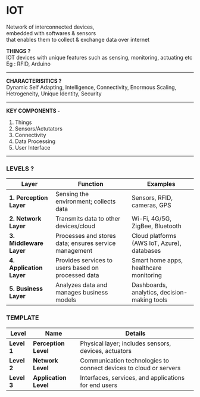# IOT
Network of interconnected devices,  
embedded with softwares & sensors  
that enables them to collect & exchange data over internet

**THINGS ?**  
IOT devices with unique features such as sensing, monitoring, actuating etc  
Eg : RFID, Arduino

---
**CHARACTERISITICS ?**  
Dynamic Self Adapting, Intelligence, Connectivity, Enormous Scaling, Hetrogeneity, Unique Identity, Security  

---
**KEY COMPONENTS -**
1. Things
2. Sensors/Actutators
3. Connectivity
4. Data Processing
5. User Interface

---
### **LEVELS ?**  
| **Layer**                | **Function**                                          | **Examples**                                 |
| ------------------------ | ----------------------------------------------------- | -------------------------------------------- |
| **1. Perception Layer**  | Sensing the environment; collects data                | Sensors, RFID, cameras, GPS                  |
| **2. Network Layer**     | Transmits data to other devices/cloud                 | Wi-Fi, 4G/5G, ZigBee, Bluetooth              |
| **3. Middleware Layer**  | Processes and stores data; ensures service management | Cloud platforms (AWS IoT, Azure), databases  |
| **4. Application Layer** | Provides services to users based on processed data    | Smart home apps, healthcare monitoring       |
| **5. Business Layer**    | Analyzes data and manages business models             | Dashboards, analytics, decision-making tools |


### TEMPLATE 

| **Level**   | **Name**              | **Details**                                                       |
| ----------- | --------------------- | ----------------------------------------------------------------- |
| **Level 1** | **Perception Level**  | Physical layer; includes sensors, devices, actuators              |
| **Level 2** | **Network Level**     | Communication technologies to connect devices to cloud or servers |
| **Level 3** | **Application Level** | Interfaces, services, and applications for end users              |
